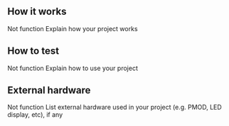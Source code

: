 
## How it works

Not function Explain how your project works

## How to test

Not function Explain how to use your project

## External hardware

Not function List external hardware used in your project (e.g. PMOD, LED display, etc), if any
